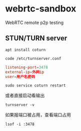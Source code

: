 # webrtc-sandbox

WebRTC remote p2p testing

## STUN/TURN server

```shell
apt install coturn

code /etc/turnserver.conf
```

```conf
listening-port=3478
external-ip=外网ip
user=用户名密码
```

```shell
sudo service coturn restart
```

或者直接启动看输出

```shell
turnserver -v
```

如果报端口被占用，查看端口占用

```shell
lsof -i :3478
```
